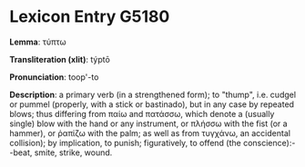 # Lexicon Entry G5180

**Lemma**: τύπτω

**Transliteration (xlit)**: týptō

**Pronunciation**: toop'-to

**Description**:
a primary verb (in a strengthened form); to "thump", i.e. cudgel or pummel (properly, with a stick or bastinado), but in any case by repeated blows; thus differing from παίω and πατάσσω, which denote a (usually single) blow with the hand or any instrument, or πλήσσω with the fist (or a hammer), or ῥαπίζω with the palm; as well as from τυγχάνω, an accidental collision); by implication, to punish; figuratively, to offend (the conscience):--beat, smite, strike, wound.
